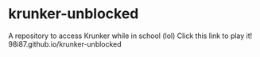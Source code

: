# krunker-unblocked
A repository to access Krunker while in school (lol)
Click this link to play it!
98i87.github.io/krunker-unblocked
